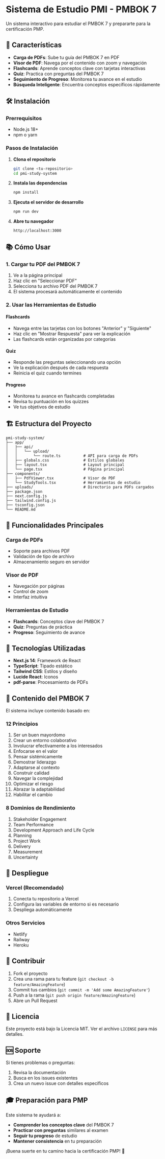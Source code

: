 # Sistema de Estudio PMI - PMBOK 7

Un sistema interactivo para estudiar el PMBOK 7 y prepararte para la certificación PMP.

## 🚀 Características

- **Carga de PDFs**: Sube tu guía del PMBOK 7 en PDF
- **Visor de PDF**: Navega por el contenido con zoom y navegación
- **Flashcards**: Aprende conceptos clave con tarjetas interactivas
- **Quiz**: Practica con preguntas del PMBOK 7
- **Seguimiento de Progreso**: Monitorea tu avance en el estudio
- **Búsqueda Inteligente**: Encuentra conceptos específicos rápidamente

## 🛠️ Instalación

### Prerrequisitos

- Node.js 18+ 
- npm o yarn

### Pasos de Instalación

1. **Clona el repositorio**
   ```bash
   git clone <tu-repositorio>
   cd pmi-study-system
   ```

2. **Instala las dependencias**
   ```bash
   npm install
   ```

3. **Ejecuta el servidor de desarrollo**
   ```bash
   npm run dev
   ```

4. **Abre tu navegador**
   ```
   http://localhost:3000
   ```

## 📚 Cómo Usar

### 1. Cargar tu PDF del PMBOK 7

1. Ve a la página principal
2. Haz clic en "Seleccionar PDF"
3. Selecciona tu archivo PDF del PMBOK 7
4. El sistema procesará automáticamente el contenido

### 2. Usar las Herramientas de Estudio

#### Flashcards
- Navega entre las tarjetas con los botones "Anterior" y "Siguiente"
- Haz clic en "Mostrar Respuesta" para ver la explicación
- Las flashcards están organizadas por categorías

#### Quiz
- Responde las preguntas seleccionando una opción
- Ve la explicación después de cada respuesta
- Reinicia el quiz cuando termines

#### Progreso
- Monitorea tu avance en flashcards completadas
- Revisa tu puntuación en los quizzes
- Ve tus objetivos de estudio

## 🏗️ Estructura del Proyecto

```
pmi-study-system/
├── app/
│   ├── api/
│   │   └── upload/
│   │       └── route.ts          # API para carga de PDFs
│   ├── globals.css               # Estilos globales
│   ├── layout.tsx                # Layout principal
│   └── page.tsx                  # Página principal
├── components/
│   ├── PdfViewer.tsx             # Visor de PDF
│   └── StudyTools.tsx            # Herramientas de estudio
├── uploads/                      # Directorio para PDFs cargados
├── package.json
├── next.config.js
├── tailwind.config.js
├── tsconfig.json
└── README.md
```

## 🎯 Funcionalidades Principales

### Carga de PDFs
- Soporte para archivos PDF
- Validación de tipo de archivo
- Almacenamiento seguro en servidor

### Visor de PDF
- Navegación por páginas
- Control de zoom
- Interfaz intuitiva

### Herramientas de Estudio
- **Flashcards**: Conceptos clave del PMBOK 7
- **Quiz**: Preguntas de práctica
- **Progreso**: Seguimiento de avance

## 🔧 Tecnologías Utilizadas

- **Next.js 14**: Framework de React
- **TypeScript**: Tipado estático
- **Tailwind CSS**: Estilos y diseño
- **Lucide React**: Iconos
- **pdf-parse**: Procesamiento de PDFs

## 📖 Contenido del PMBOK 7

El sistema incluye contenido basado en:

### 12 Principios
1. Ser un buen mayordomo
2. Crear un entorno colaborativo
3. Involucrar efectivamente a los interesados
4. Enfocarse en el valor
5. Pensar sistémicamente
6. Demostrar liderazgo
7. Adaptarse al contexto
8. Construir calidad
9. Navegar la complejidad
10. Optimizar el riesgo
11. Abrazar la adaptabilidad
12. Habilitar el cambio

### 8 Dominios de Rendimiento
1. Stakeholder Engagement
2. Team Performance
3. Development Approach and Life Cycle
4. Planning
5. Project Work
6. Delivery
7. Measurement
8. Uncertainty

## 🚀 Despliegue

### Vercel (Recomendado)
1. Conecta tu repositorio a Vercel
2. Configura las variables de entorno si es necesario
3. Despliega automáticamente

### Otros Servicios
- Netlify
- Railway
- Heroku

## 🤝 Contribuir

1. Fork el proyecto
2. Crea una rama para tu feature (`git checkout -b feature/AmazingFeature`)
3. Commit tus cambios (`git commit -m 'Add some AmazingFeature'`)
4. Push a la rama (`git push origin feature/AmazingFeature`)
5. Abre un Pull Request

## 📝 Licencia

Este proyecto está bajo la Licencia MIT. Ver el archivo `LICENSE` para más detalles.

## 🆘 Soporte

Si tienes problemas o preguntas:

1. Revisa la documentación
2. Busca en los issues existentes
3. Crea un nuevo issue con detalles específicos

## 🎓 Preparación para PMP

Este sistema te ayudará a:

- **Comprender los conceptos clave** del PMBOK 7
- **Practicar con preguntas** similares al examen
- **Seguir tu progreso** de estudio
- **Mantener consistencia** en tu preparación

¡Buena suerte en tu camino hacia la certificación PMP! 🎯 